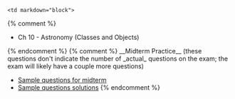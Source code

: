 	<td markdown="block">


</td>
{% comment %}
	<td markdown="block">

* Ch 10 - Astronomy (Classes and Objects)

</td>
{% endcomment %}
	<td markdown="block">
    {% comment %}
__Midterm Practice__ (these questions don't indicate the number of _actual_ questions on the exam; the exam will likely have a couple more questions)


* [Sample questions for midterm](resources/handouts/midterm/midterm_practice.pdf)
* [Sample questions solutions](resources/handouts/midterm/midterm_practice_solutions.pdf)
    {% endcomment %}
</td>
